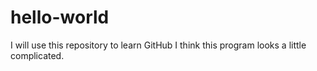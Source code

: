# hello-world
I will use this repository to learn GitHub
I think this program looks a little complicated.
